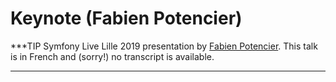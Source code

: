 # Keynote (Fabien Potencier)

***TIP
Symfony Live Lille 2019 presentation by [Fabien Potencier](https://connect.symfony.com/profile/fabpot). This talk is in French and (sorry!)
no transcript is available.
***
